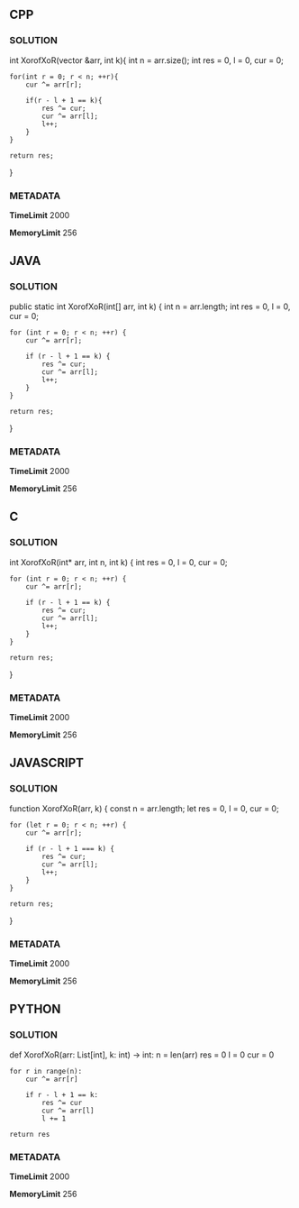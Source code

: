 ## CPP

### SOLUTION

int XorofXoR(vector<int> &arr, int k){
    int n = arr.size();
    int res = 0, l = 0, cur = 0;

    for(int r = 0; r < n; ++r){
        cur ^= arr[r];

        if(r - l + 1 == k){
            res ^= cur;
            cur ^= arr[l];
            l++;
        }
    }

    return res;
}


### METADATA

**TimeLimit**
2000

**MemoryLimit**
256

## JAVA

### SOLUTION

public static int XorofXoR(int[] arr, int k) {
    int n = arr.length;
    int res = 0, l = 0, cur = 0;

    for (int r = 0; r < n; ++r) {
        cur ^= arr[r];

        if (r - l + 1 == k) {
            res ^= cur;
            cur ^= arr[l];
            l++;
        }
    }

    return res;
}


### METADATA

**TimeLimit**
2000

**MemoryLimit**
256

## C

### SOLUTION

int XorofXoR(int* arr, int n, int k) {
    int res = 0, l = 0, cur = 0;

    for (int r = 0; r < n; ++r) {
        cur ^= arr[r];

        if (r - l + 1 == k) {
            res ^= cur;
            cur ^= arr[l];
            l++;
        }
    }

    return res;
}

### METADATA

**TimeLimit**
2000

**MemoryLimit**
256

## JAVASCRIPT

### SOLUTION

function XorofXoR(arr, k) {
    const n = arr.length;
    let res = 0, l = 0, cur = 0;

    for (let r = 0; r < n; ++r) {
        cur ^= arr[r];

        if (r - l + 1 === k) {
            res ^= cur;
            cur ^= arr[l];
            l++;
        }
    }

    return res;
}

### METADATA

**TimeLimit**
2000

**MemoryLimit**
256

## PYTHON

### SOLUTION


def XorofXoR(arr: List[int], k: int) -> int:
    n = len(arr)
    res = 0
    l = 0
    cur = 0

    for r in range(n):
        cur ^= arr[r]

        if r - l + 1 == k:
            res ^= cur
            cur ^= arr[l]
            l += 1

    return res

### METADATA

**TimeLimit**
2000

**MemoryLimit**
256
